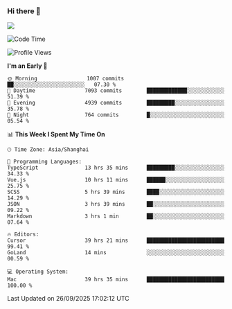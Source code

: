 ### Hi there 👋

<!--
**JJAYCHEN1e/jjaychen1e** is a ✨ _special_ ✨ repository because its `README.md` (this file) appears on your GitHub profile.

Here are some ideas to get you started:

- 🔭 I’m currently working on ...
- 🌱 I’m currently learning ...
- 👯 I’m looking to collaborate on ...
- 🤔 I’m looking for help with ...
- 💬 Ask me about ...
- 📫 How to reach me: ...
- 😄 Pronouns: ...
- ⚡ Fun fact: ...
-->

[![](https://github-readme-stats.vercel.app/api?username=jjaychen1e&show_icons=true)](https://github.com/jjaychen1e/github-readme-stats?count_private=true)

<!--START_SECTION:waka-->
![Code Time](http://img.shields.io/badge/Code%20Time-2%2C420%20hrs%2039%20mins-blue)

![Profile Views](http://img.shields.io/badge/Profile%20Views-0-blue)

**I'm an Early 🐤** 

```text
🌞 Morning                1007 commits        ██░░░░░░░░░░░░░░░░░░░░░░░   07.30 % 
🌆 Daytime                7093 commits        █████████████░░░░░░░░░░░░   51.39 % 
🌃 Evening                4939 commits        █████████░░░░░░░░░░░░░░░░   35.78 % 
🌙 Night                  764 commits         █░░░░░░░░░░░░░░░░░░░░░░░░   05.54 % 
```


📊 **This Week I Spent My Time On** 

```text
🕑︎ Time Zone: Asia/Shanghai

💬 Programming Languages: 
TypeScript               13 hrs 35 mins      █████████░░░░░░░░░░░░░░░░   34.33 % 
Vue.js                   10 hrs 11 mins      ██████░░░░░░░░░░░░░░░░░░░   25.75 % 
SCSS                     5 hrs 39 mins       ████░░░░░░░░░░░░░░░░░░░░░   14.29 % 
JSON                     3 hrs 39 mins       ██░░░░░░░░░░░░░░░░░░░░░░░   09.22 % 
Markdown                 3 hrs 1 min         ██░░░░░░░░░░░░░░░░░░░░░░░   07.64 % 

🔥 Editors: 
Cursor                   39 hrs 21 mins      █████████████████████████   99.41 % 
GoLand                   14 mins             ░░░░░░░░░░░░░░░░░░░░░░░░░   00.59 % 

💻 Operating System: 
Mac                      39 hrs 35 mins      █████████████████████████   100.00 % 
```


 Last Updated on 26/09/2025 17:02:12 UTC
<!--END_SECTION:waka-->
